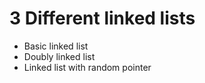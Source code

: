 # 3 Different linked lists
- Basic linked list
- Doubly linked list
- Linked list with random pointer
